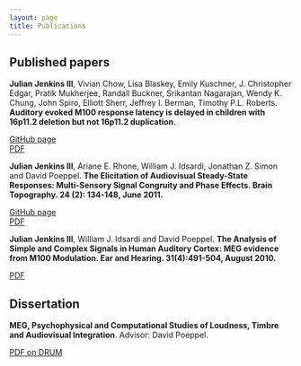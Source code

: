 ```yaml
---
layout: page
title: Publications
---
```


## Published papers

**Julian Jenkins III**, Vivian Chow, Lisa Blaskey, Emily Kuschner, J. Christopher Edgar, Pratik Mukherjee, Randall Buckner, Srikantan Nagarajan, Wendy K. Chung, John Spiro, Elliott Sherr, Jeffrey I. Berman, Timothy P.L. Roberts.  **Auditory evoked M100 response latency is delayed in children with 16p11.2 deletion but not 16p11.2 duplication.**  

[GitHub page](http://julian3rd.github.io/chromosomal-mutations-auditory-latency/)  
[PDF](papers/Cereb.%20Cortex-2015-Jenkins.pdf)  

**Julian Jenkins III**, Ariane E. Rhone, William J. Idsardi, Jonathan Z. Simon and David Poeppel.  **The Elicitation of Audiovisual Steady-State Responses: Multi-Sensory Signal Congruity and Phase Effects.  Brain Topography.  24 (2): 134-148, June 2011.**  

[GitHub page](http://julian3rd.github.io/circlipses-revisited/)  
[PDF](papers/audiovisual-ssr-pdf.pdf)  

**Julian Jenkins III**, William J. Idsardi and David Poeppel.  **The Analysis of Simple and Complex Signals in Human Auditory Cortex: MEG evidence from M100 Modulation.  Ear and Hearing. 31(4):491-504, August 2010.**  

[PDF](papers/two-frequency-complexes-loudness.pdf)  

## Dissertation
**MEG, Psychophysical and Computational Studies of Loudness, Timbre and Audiovisual Integration**. Advisor: David Poeppel.  

[PDF on DRUM](http://drum.lib.umd.edu/handle/1903/12084)